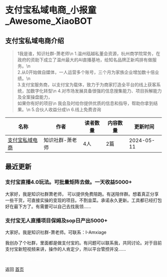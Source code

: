 # 支付宝私域电商_小报童_Awesome_XiaoBOT

## 支付宝私域电商介绍
> 1我是谁，知识社群-萧老师\n 1.温州瓯越私董会资源，杭州商学院常务，在政府的资助下成立了温州最大的AI直播基地，给知名品牌正新鸡排有做服务。\n  
2.从0开始做自媒体，一人运营多个账号，三个月为家族企业增加数十倍业绩。\n  
3.支付宝服务商，以支付宝为载体，致力于为商家打造全平台的线上获客系统，加数字化转型\n 4.对市场发展具备很强的信息搜集能力、项目拆解能力及全案操盘能力，  
如果你有好的项目\n 我会及时给你提供优质的信息和指导，帮助你拿到结果。\n 5.合伙人收益分成\n 6.线上免费咨询  
  


|名称|作者|读者数量|内容数量|更新时间|
|---|---|---|---|---|
|[支付宝私域电商](https://xiaobot.net/p/15868048831?refer=0b133df9-27dc-423b-8101-639049001c13)|知识社群-萧老师|4人|2篇|2024-05-11|

## 最近更新
### 支付宝直播4.0玩法。可批量矩阵去做。一天收益5000+

大家好，我是知识社群萧老师，
可以提供免费陪跑。有送陪伴群。想着真正分享一些干货，可直接实操的变现的项目。不割韭菜。承诺永久更新。工具都已经打包好在最下方了。有需要可以自己去找我领......

### 支付宝无人直播项目保姆及sop日产出5000+

大家好。我是知识社群-萧老师。可联系：I-Amxiage

我创办了个社群，里面都是做支付宝的。有问题可以联系我，共同讨论。对于目前支付宝新短视频来讲，操作的人肯定少，所以平台管控并没......


<a href="https://github.com/Reno9527/awesome-xiaobot" style="color: white; text-decoration: none;">awesome-xiaobot</a>

返回 [首页](../README.md)
